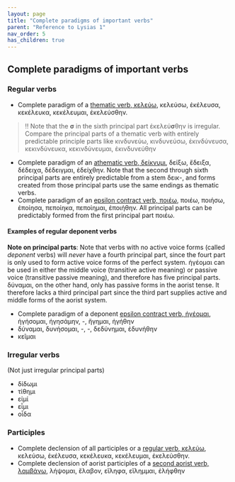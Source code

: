 ```yaml
---
layout: page
title: "Complete paradigms of important verbs"
parent: "Reference to Lysias 1"
nav_order: 5
has_children: true
---
```


## Complete paradigms of important verbs


### Regular verbs

- Complete paradigm of a [thematic verb, κελεύω](conjugation-thematic), κελεύσω, ἐκέλευσα, κεκέλευκα, κεκέλευμαι, ἐκελεύσθην. 

> ‼️ Note that the **σ** in the sixth principal part ἐκελεύ**σ**θην is irregular. Compare the principal parts of a thematic verb with  entirely predictable principle parts like κινδυνεύω, κινδυνεύσω, ἐκινδύνευσα, κεκινδύνευκα, κεκινδύνευμαι, ἐκινδυνεύθην



- Complete paradigm of an [athematic verb, δείκνυμι](conjugation-athematic), δείξω, ἔδειξα, δέδειχα, δέδειγμαι, ἐδείχθην. Note that the second through sixth principal parts are entirely predictable from a stem δεικ-, and forms created from those principal parts use the same endings as thematic verbs.
- Complete paradigm of an [epsilon contract verb, ποιέω](conjugation-epsilon-contract), ποιέω, ποιήσω, ἐποίησα, πεποίηκα, πεποίημαι, ἐποιήθην. All principal parts can be predictably formed from the first principal part ποιέω.

#### Examples of regular deponent verbs


**Note on principal parts**: Note that verbs with no active voice forms (called *deponent* verbs) will *never* have a fourth principal part, since the fourt part is only used to form active voice forms of the perfect system. ἡγέομαι can be used in either the middle voice (transitive active meaning) or passive voice (transitive passive meaning), and therefore has five principal parts.  δύναμαι, on the other hand, only has passive forms in the aorist tense. It therefore lacks a third principal part since the third part supplies active and middle forms of the aorist system.

- Complete paradigm of a deponent [epsilon contract verb, ἡγέομαι](conjugation-epsilon-contract-deponent), ἡγήσομαι, ἡγησάμην, -, ἥγημαι, ἡγήθην
- δύναμαι, δυνήσομαι, -, -, δεδύνημαι, ἐδυνήθην
- κεῖμαι


### Irregular verbs

(Not just irregular principal parts)

- δίδωμι
- τίθημι
- εἰμί
- εἶμι
- οἶδα


### Participles


- Complete declension of all participles or a [regular verb, κελεύω](participles), κελεύσω, ἐκέλευσα, κεκέλευκα, κεκέλευμαι, ἐκελεύσθην. 
- Complete declension of aorist participles of a [second aorist verb, λαμβάνω](aor2participles), λήψομαι, ἔλαβον, εἴληφα, εἴλημμαι, ἐλήφθην